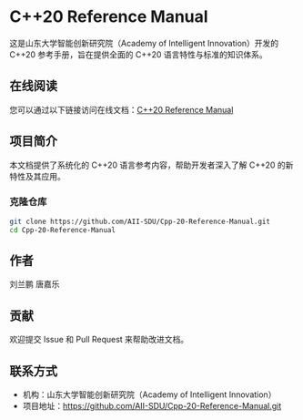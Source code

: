 # C++20 Reference Manual

这是山东大学智能创新研究院（Academy of Intelligent Innovation）开发的 C++20 参考手册，旨在提供全面的 C++20 语言特性与标准的知识体系。

## 在线阅读
您可以通过以下链接访问在线文档：[C++20 Reference Manual](https://github.com/AII-SDU/Cpp-20-Reference-Manual/tree/main)

## 项目简介
本文档提供了系统化的 C++20 语言参考内容，帮助开发者深入了解 C++20 的新特性及其应用。

### 克隆仓库
```sh
git clone https://github.com/AII-SDU/Cpp-20-Reference-Manual.git
cd Cpp-20-Reference-Manual
```

## 作者

刘兰鹏 唐嘉乐

## 贡献

欢迎提交 Issue 和 Pull Request 来帮助改进文档。

## 联系方式

- 机构：山东大学智能创新研究院（Academy of Intelligent Innovation）
- 项目地址：https://github.com/AII-SDU/Cpp-20-Reference-Manual.git